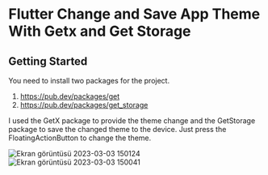 # Flutter Change and Save App Theme With Getx and Get Storage

## Getting Started

You need to install two packages for the project.

1) https://pub.dev/packages/get
2) https://pub.dev/packages/get_storage

I used the GetX package to provide the theme change and the GetStorage package to save the changed theme to the device. Just press the FloatingActionButton to change the theme.


![Ekran görüntüsü 2023-03-03 150124](https://user-images.githubusercontent.com/38765433/222715584-ce1e77d0-4174-41f6-b94b-de66ce1e0d66.png)
![Ekran görüntüsü 2023-03-03 150041](https://user-images.githubusercontent.com/38765433/222715587-ff64e817-ce56-4676-b876-b5503e43fca5.png)
